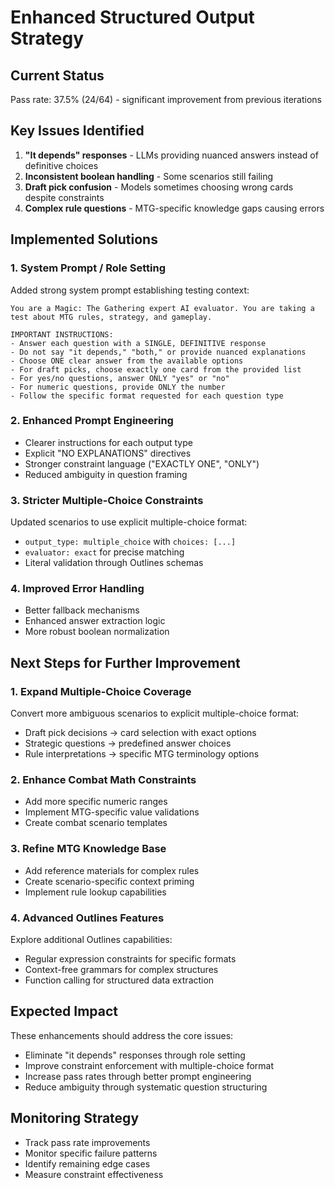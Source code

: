 # Enhanced Structured Output Strategy

## Current Status
Pass rate: 37.5% (24/64) - significant improvement from previous iterations

## Key Issues Identified
1. **"It depends" responses** - LLMs providing nuanced answers instead of definitive choices
2. **Inconsistent boolean handling** - Some scenarios still failing
3. **Draft pick confusion** - Models sometimes choosing wrong cards despite constraints
4. **Complex rule questions** - MTG-specific knowledge gaps causing errors

## Implemented Solutions

### 1. System Prompt / Role Setting
Added strong system prompt establishing testing context:
```
You are a Magic: The Gathering expert AI evaluator. You are taking a test about MTG rules, strategy, and gameplay.

IMPORTANT INSTRUCTIONS:
- Answer each question with a SINGLE, DEFINITIVE response
- Do not say "it depends," "both," or provide nuanced explanations
- Choose ONE clear answer from the available options
- For draft picks, choose exactly one card from the provided list
- For yes/no questions, answer ONLY "yes" or "no"
- For numeric questions, provide ONLY the number
- Follow the specific format requested for each question type
```

### 2. Enhanced Prompt Engineering
- Clearer instructions for each output type
- Explicit "NO EXPLANATIONS" directives
- Stronger constraint language ("EXACTLY ONE", "ONLY")
- Reduced ambiguity in question framing

### 3. Stricter Multiple-Choice Constraints
Updated scenarios to use explicit multiple-choice format:
- `output_type: multiple_choice` with `choices: [...]`
- `evaluator: exact` for precise matching
- Literal validation through Outlines schemas

### 4. Improved Error Handling
- Better fallback mechanisms
- Enhanced answer extraction logic
- More robust boolean normalization

## Next Steps for Further Improvement

### 1. Expand Multiple-Choice Coverage
Convert more ambiguous scenarios to explicit multiple-choice format:
- Draft pick decisions → card selection with exact options
- Strategic questions → predefined answer choices
- Rule interpretations → specific MTG terminology options

### 2. Enhance Combat Math Constraints
- Add more specific numeric ranges
- Implement MTG-specific value validations
- Create combat scenario templates

### 3. Refine MTG Knowledge Base
- Add reference materials for complex rules
- Create scenario-specific context priming
- Implement rule lookup capabilities

### 4. Advanced Outlines Features
Explore additional Outlines capabilities:
- Regular expression constraints for specific formats
- Context-free grammars for complex structures
- Function calling for structured data extraction

## Expected Impact
These enhancements should address the core issues:
- Eliminate "it depends" responses through role setting
- Improve constraint enforcement with multiple-choice format
- Increase pass rates through better prompt engineering
- Reduce ambiguity through systematic question structuring

## Monitoring Strategy
- Track pass rate improvements
- Monitor specific failure patterns
- Identify remaining edge cases
- Measure constraint effectiveness